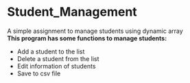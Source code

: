 # Student_Management
A simple assignment to manage students using dynamic array  
**This program has some functions to manage students:**
* Add a student to the list
* Delete a student from the list
* Edit information of students
* Save to csv file
